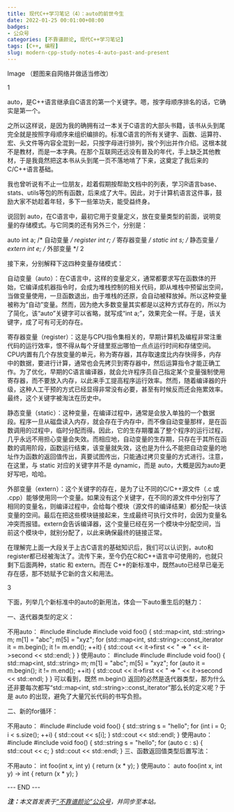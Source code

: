 ```yaml
---
title: 现代C++学习笔记（4）：auto的前世今生
date: 2022-01-25 00:01:00+08:00
badges:
- 公众号
categories: [不靠谱颜论, 现代C++学习笔记]
tags: [C++, 编程]
slug: modern-cpp-study-notes-4-auto-past-and-present
---
```


Image
（题图来自网络并做适当修改）

1

auto，是C++语言继承自C语言的第一个关键字。嗯，按字母顺序排名的话，它确实是第一个。

之所以这样说，是因为我的确拥有过一本关于C语言的大部头书籍，该书从头到尾完全就是按照字母顺序来组织编排的。标准C语言的所有关键字、函数、运算符、宏、头文件等内容全混到一起，只按字母进行排列，挨个列出并作介绍。这根本就不是教材，而是一本字典。在那个互联网还远没有普及的年代，手上缺乏其他教材，于是我竟然把这本书从头到尾一页不落地啃了下来，这奠定了我后来的C/C++语言基础。

我也曾听说有不止一位朋友，趁着假期按帮助文档中的列表，学习R语言base、stats、utils等包的所有函数，后来成了大牛。因此，对于计算机语言这件事，鼓励大家不妨趁着年轻，多下一些笨功夫，能受益终身。

说回到 auto，在C语言中，最初它用于变量定义，放在变量类型的前面，说明变量的存储模式。与它同类的还有另外三个，分别是：

auto int a; /* 自动变量 */
register int r; /* 寄存器变量 */
static int s; /* 静态变量 */
extern int e; /* 外部变量 */
2

接下来，分别解释下这四种变量存储模式：

自动变量（auto）：在C语言中，这样的变量定义，通常都要求写在函数体的开始，它编译成机器指令时，会成为堆栈控制的相关代码，即从堆栈中预留出空间，当做变量使用，一旦函数退出，由于堆栈的还原，会自动被释放掉。所以这种变量被称为“自动”变量。然而，因为绝大多数变量其实都是以这种方式存在的，所以为了简化，该“auto”关键字可以省略，就写成“int a;”，效果完全一样。于是，该关键字，成了可有可无的存在。

寄存器变量（register）：这是与CPU指令集相关的，早期计算机及编程非常注重代码的运行效率，恨不得从每个牙缝里抠出哪怕一点点运行时间和存储空间。CPU内置有几个存放变量的单元，称为寄存器，其存取速度比内存快得多，内存中的数据，要进行计算，通常也会先拷贝到寄存器中，然后运算指令才能正确工作。为了优化，早期的C语言编译器，就会允许程序员自己指定某个变量强制使用寄存器，而不要放入内存，以此来手工提高程序运行效率。然而，随着编译器的升级，这种人工干预的方式已经显得非常没有必要，甚至有时候反而还会拖累效率。最终，这个关键字被淘汰在历史中。

静态变量（static）：这种变量，在编译过程中，通常是会放入单独的一个数据段。程序一旦从磁盘读入内存，就会存在于内存中，而不像自动变量那样，是在函数调用的过程中，临时分配而得。因此，它的生存期覆盖了整个程序的运行过程，几乎永远不用担心变量会失效。而相应地，自动变量的生存期，只存在于其所在函数的调用阶段，函数运行结束，该变量就失效，这也是为什么不能把自动变量的地址作为函数的返回值传出，真要试图传出，只能通过拷贝变量的方式进行。注意，在这里，与 static 对应的关键字并不是 dynamic，而是 auto，大概是因为auto更好写吧，哈哈。

外部变量（extern）：这个关键字的存在，是为了让不同的C/C++源文件（.c 或 .cpp）能够使用同一个变量。如果没有这个关键字，在不同的源文件中分别写了相同的变量名，则编译过程中，会给每个模块（源文件的编译结果）都分配一块该变量的空间。最后在把这些模块链接起来，生成最终可执行文件时，会因为变量名冲突而报错。extern会告诉编译器，这个变量已经在另一个模块中分配空间，当前这个模块中，就别分配了，以此来确保最终的链接正常。

在理解完上面一大段关于上古C语言的基础知识后，我们可以认识到，auto和register都已经被淘汰了。流传下来，至今仍在C和C++语言中可使用的，也就只剩下后面两种，static 和 extern。而在 C++的新标准中，既然auto已经早已毫无存在感，那不妨赋予它新的含义和用法。

3

下面，列举几个新标准中的auto的新用法，体会一下auto重生后的魅力：

一、迭代器类型的定义：

不用auto：
#include <iostream>
#include <map>
#include <string>
void foo()
{
   std::map<int, std::string> m;
   m[1] = "abc";
   m[5] = "xyz";
   for (std::map<int, std::string>::const_iterator it = m.begin();
       it != m.end(); ++it) {
     std::cout << it->first << " => " << it->second << std::endl;
   }
}
使用auto：
#include <iostream>
#include <map>
#include <string>
void foo()
{
   std::map<int, std::string> m;
   m[1] = "abc";
   m[5] = "xyz";
   for (auto it = m.begin(); it != m.end(); ++it) {
     std::cout << it->first << " => " << it->second << std::endl;
   }
}
可以看到，既然 m.begin() 返回的必然是迭代器类型，那为什么还非要每次都写“std::map<int, std::string>::const_iterator”那么长的定义呢？于是 auto 的出现，避免了大量冗长代码的书写负担。

二、新的for循环：

不用auto：
#include <iostream>
#include <string>
void foo()
{
  std::string s = "hello";
  for (int i = 0; i < s.size(); ++i) {
    std::cout << s[i];
  }
  std::cout << std::endl;
}
使用auto：
#include <iostream>
#include <string>
void foo()
{
  std::string s = "hello";
  for (auto c : s) {
    std::cout << c;
  }
  std::cout << std::endl;
}
三、函数返回值类型后置写法：

不用auto：
int foo(int x, int y)
{
  return (x * y);
}
使用auto：
auto foo(int x, int y) -> int
{
  return (x * y);
}

<div class="p-5 text-center">--- END ---</div>

<i><b>注：</b>本文首发表于[“不靠谱颜论”公众号](https://mp.weixin.qq.com/s/xCcRgWjGD49vFTLefAZ7RA)，并同步至本站。</i>
